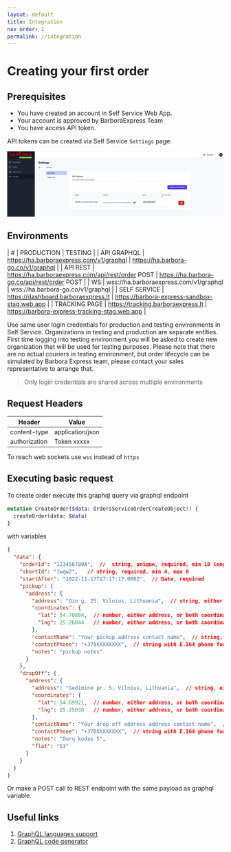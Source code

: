 ```yaml
---
layout: default
title: Integration
nav_order: 1
permalink: //integration
---
```


# Creating your first order

## Prerequisites

- You have created an account in Self Service Web App.
- Your account is approved by BarboraExpress Team
- You have access API token.

API tokens can be created via Self Service `Settings` page:

![Workflow](./assets/apiTokenInSelfService.png)

## Environments

| # | PRODUCTION | TESTING |
| API GRAPHQL | https://ha.barboraexpress.com/v1/graphql | https://ha.barbora-go.co/v1/graphql |
| API REST | https://ha.barboraexpress.com/api/rest/order POST | https://ha.barbora-go.co/api/rest/order POST |
| WS | wss://ha.barboraexpress.com/v1/graphql | wss://ha.barbora-go.co/v1/graphql |
| SELF SERVICE | https://dashboard.barboraexpress.lt | https://barbora-express-sandbox-stag.web.app |
| TRACKING PAGE | https://tracking.barboraexpress.lt | https://barbora-express-tracking-stag.web.app |

Use same user login credentials for production and testing environments in Self Service. Organizations in testing and production are separate entities.
First time logging into testing environment you will be asked to create new organization that will be used for testing purposes. Please note that there are no actual couriers in testing environment, but order lifecycle can be simulated by Barbora Express team, please contact your sales representative to arrange that.

> Only login credentials are shared across multiple environments

## Request Headers

| Header        | Value               |
|---------------|---------------------|
| content-type  | application/json    |
| authorization | Token xxxxx         |

To reach web sockets use `wss` instead of `https`

## Executing basic request

To create order execute this graphql query via graphql endpoint

```graphql
mutation CreateOrder($data: OrdersServiceOrderCreateObject!) {
  createOrder(data: $data)
}
```

with variables

```json
{
  "data": {
    "orderId": "123456789A",  //  string, unique, required, min 10 length
    "shortId": "1wqw2",   // string, required, min 4, max 8
    "startAfter": "2022-11-17T17:17:17.000Z",  // Date, required
    "pickup": {
      "address": {
        "address": "Ozo g. 25, Vilnius, Lithuania",  // string, either address, or both coordinates are required 
        "coordinates": {
          "lat": 54.70884,  // number, either address, or both coordinates are required
          "lng": 25.26044   // number, either address, or both coordinates are required
        },
        "contactName": "Your pickup address contact name",  // string, required
        "contactPhone": "+370XXXXXXXX",  // string with E.164 phone format +[country_code][area_code][phone_number], required
        "notes": "pickup notes"
      }
    },
    "dropOff": {
      "address": {
        "address": "Gedimino pr. 5, Vilnius, Lithuania",  // string, either address, or coordinates are required
        "coordinates": {
          "lat": 54.69921,  // number, either address, or both coordinates are required
          "lng": 25.25038   // number, either address, or both coordinates are required
        },
        "contactName": "Your drop off address address contact name",  // string, required
        "contactPhone": "+370XXXXXXXX",  // string with E.164 phone format +[country_code][area_code][phone_number], required
        "notes": "Durų kodas 5",
        "flat": "53"
      }
    }
  }
}
```

Or make a POST call to REST endpoint with the same payload as graphql variable.

## Useful links

1. [GraphQL languages support](https://graphql.org/code)
1. [GraphQL code generator](https://www.graphql-code-generator.com/)
